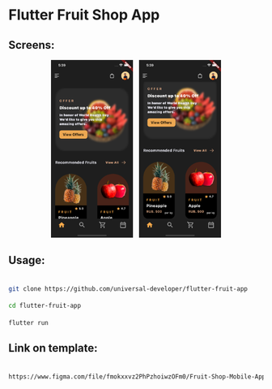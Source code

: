 <h1>Flutter Fruit Shop App</h1>

<h2>Screens: </h2>

<p align="center"><img src="git-images/1.png" height="350px"/> &nbsp; <img src="git-images/2.png" height="350px"/></p>


<h2>Usage: </h2>

```bash

git clone https://github.com/universal-developer/flutter-fruit-app

cd flutter-fruit-app

flutter run

```

<h2>Link on template: </h2>

```bash

https://www.figma.com/file/fmokxxvz2PhPzhoiwzOFm0/Fruit-Shop-Mobile-App-UI-(Community)?node-id=1%3A335

```

